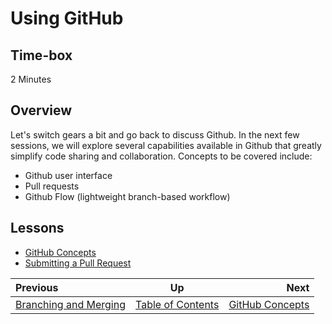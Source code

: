 # Using GitHub


## Time-box

2 Minutes


## Overview

Let's switch gears a bit and go back to discuss Github. In the next few sessions, we will explore several capabilities available in Github that greatly simplify code sharing and collaboration. Concepts to be covered include:

* Github user interface
* Pull requests
* Github Flow (lightweight branch-based workflow)


## Lessons

* [GitHub Concepts](./github_concepts.md)
* [Submitting a Pull Request](./github_submit_pull_request.md)

| Previous | Up | Next |
|:---------|:---:|-----:|
| [Branching and Merging](./git_branch_merge.md) | [Table of Contents](./README.md) | [GitHub Concepts](./github_concepts.md) |
